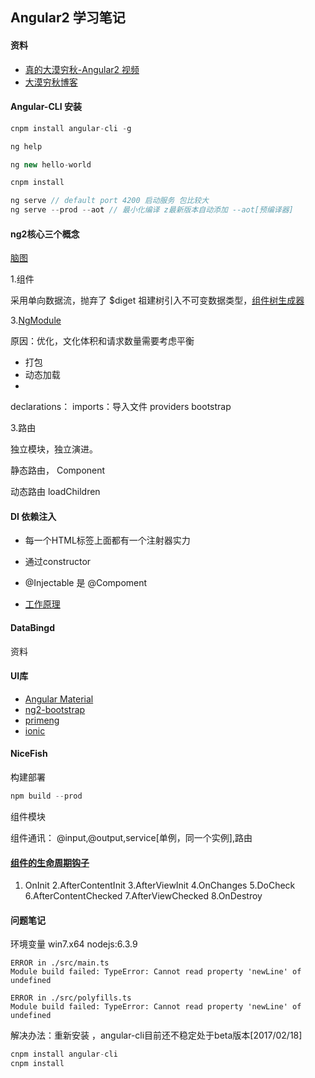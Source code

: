 ## Angular2 学习笔记

#### 资料

- [真的大漠穷秋-Angular2 视频](http://i.youku.com/i/UMzI1MjQ0MDgw?spm=a2h0j.8191423.subscription_wrap.DT~A)
- [大漠穷秋博客](https://my.oschina.net/mumu/home)
 
#### Angular-CLI 安装
```javascript
cnpm install angular-cli -g

ng help

ng new hello-world

cnpm install

ng serve // default port 4200 启动服务 包比较大
ng serve --prod --aot // 最小化编译 z最新版本自动添加 --aot[预编译器]
```


#### ng2核心三个概念

[脑图](https://github.com/TeamStuQ/skill-map/blob/master/data/designbyStuQ/png-Angular2-by-StuQ.png)

1.组件

采用单向数据流，抛弃了 $diget
祖建树引入不可变数据类型，[组件树生成器](https://github.com/compodoc/ngd)




3.[NgModule](https://angular.cn/docs/ts/latest/guide/ngmodule.html)

原因：优化，文化体积和请求数量需要考虑平衡

- 打包
- 动态加载
- 
declarations：
imports：导入文件
providers
bootstrap

3.路由

独立模块，独立演进。

静态路由，
Component

动态路由
loadChildren

#### DI 依赖注入

- 每一个HTML标签上面都有一个注射器实力
- 通过constructor
- @Injectable 是 @Compoment

- [工作原理]()

#### DataBingd 
资料

#### UI库
- [Angular Material](https://material.angular.io/)
- [ng2-bootstrap](http://valor-software.com/ng2-bootstrap/)
- [primeng](http://www.primefaces.org/primeng/)
- [ionic](https://ionic.io/)

#### NiceFish

构建部署
```javascript 
npm build --prod

```

组件模块

组件通讯： @input,@output,service[单例，同一个实例],路由

#### [组件的生命周期钩子](https://angular.cn/docs/ts/latest/guide/lifecycle-hooks.html)

1. OnInit
2.AfterContentInit
3.AfterViewInit
4.OnChanges
5.DoCheck
6.AfterContentChecked
7.AfterViewChecked
8.OnDestroy


#### 问题笔记

环境变量 win7.x64 nodejs:6.3.9


```angular2html
ERROR in ./src/main.ts
Module build failed: TypeError: Cannot read property 'newLine' of undefined

ERROR in ./src/polyfills.ts
Module build failed: TypeError: Cannot read property 'newLine' of undefined

```

解决办法：重新安装 ，angular-cli目前还不稳定处于beta版本[2017/02/18]
```javascript
cnpm install angular-cli
cnpm install
```
